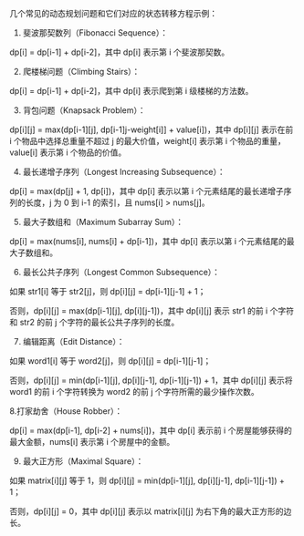 几个常见的动态规划问题和它们对应的状态转移方程示例：

1. 斐波那契数列（Fibonacci Sequence）：

dp[i] = dp[i-1] + dp[i-2]，其中 dp[i] 表示第 i 个斐波那契数。

2. 爬楼梯问题（Climbing Stairs）：

dp[i] = dp[i-1] + dp[i-2]，其中 dp[i] 表示爬到第 i 级楼梯的方法数。

3. 背包问题（Knapsack Problem）：

dp[i][j] = max(dp[i-1][j], dp[i-1]j-weight[i]] + value[i])，其中 dp[i][j] 表示在前 i 个物品中选择总重量不超过 j 的最大价值，weight[i] 表示第 i 个物品的重量，value[i] 表示第 i 个物品的价值。

4. 最长递增子序列（Longest Increasing Subsequence）：

dp[i] = max(dp[j] + 1, dp[i])，其中 dp[i] 表示以第 i 个元素结尾的最长递增子序列的长度，j 为 0 到 i-1 的索引，且 nums[i] > nums[j]。

5. 最大子数组和（Maximum Subarray Sum）：

dp[i] = max(nums[i], nums[i] + dp[i-1])，其中 dp[i] 表示以第 i 个元素结尾的最大子数组和。

6. 最长公共子序列（Longest Common Subsequence）：

如果 str1[i] 等于 str2[j]，则 dp[i][j] = dp[i-1][j-1] + 1；

否则，dp[i][j] = max(dp[i-1][j], dp[i][j-1])，其中 dp[i][j] 表示 str1 的前 i 个字符和 str2 的前 j 个字符的最长公共子序列的长度。

7. 编辑距离（Edit Distance）：

如果 word1[i] 等于 word2[j]，则 dp[i][j] = dp[i-1][j-1]；

否则，dp[i][j] = min(dp[i-1][j], dp[i][j-1], dp[i-1][j-1]) + 1，其中 dp[i][j] 表示将 word1 的前 i 个字符转换为 word2 的前 j 个字符所需的最少操作次数。

8.打家劫舍（House Robber）：

dp[i] = max(dp[i-1], dp[i-2] + nums[i])，其中 dp[i] 表示前 i 个房屋能够获得的最大金额，nums[i] 表示第 i 个房屋中的金额。

9. 最大正方形（Maximal Square）：

如果 matrix[i][j] 等于 1，则 dp[i][j] = min(dp[i-1][j], dp[i][j-1], dp[i-1][j-1]) + 1；

否则，dp[i][j] = 0，其中 dp[i][j] 表示以 matrix[i][j] 为右下角的最大正方形的边长。
